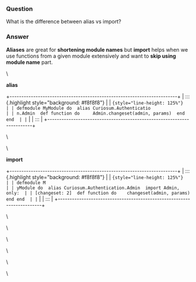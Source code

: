 ### Question
What is the difference between alias vs import?


### Answer
<div>

**Aliases** are great for **shortening module names** but **import**
helps when we use functions from a given module extensively and want to
**skip using module name** part.

</div>

<div>

\

</div>

<div>

**alias**

</div>

<div>

+-----------------------------------------------------------------------+
| ::: {.highlight style="background: #f8f8f8"}                          |
| ``` {style="line-height: 125%"}                                       |
| defmodule MyModule do  alias Curiosum.Authenticatio                   |
| n.Admin  def function do     Admin.changeset(admin, params)  end end  |
| ```                                                                   |
| :::                                                                   |
+-----------------------------------------------------------------------+

\

</div>

<div>

\

</div>

<div>

**import**

</div>

<div>

+-----------------------------------------------------------------------+
| ::: {.highlight style="background: #f8f8f8"}                          |
| ``` {style="line-height: 125%"}                                       |
| defmodule M                                                           |
| yModule do  alias Curiosum.Authentication.Admin  import Admin, only:  |
| [changeset: 2]  def function do    changeset(admin, params)  end end  |
| ```                                                                   |
| :::                                                                   |
+-----------------------------------------------------------------------+

\

</div>

<div>

\

</div>

<div>

\

</div>

<div>

\

</div>

<div>

\

</div>

<div>

\

</div>


